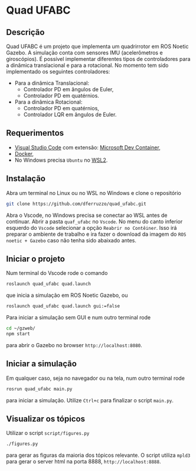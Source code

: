 # Quad UFABC

## Descrição

Quad UFABC é um projeto que implementa um quadrirrotor em ROS Noetic Gazebo. A simulação conta com sensores IMU (acelerômetros e giroscópios). É possível implementar diferentes tipos de controladores para a dinâmica translacional e para a rotacional. No momento tem sido implementado os seguintes controladores:

* Para a dinâmica Translacional:
  * Controlador PD em ângulos de Euler,
  * Controlador PD em quatérnios.   
* Para a dinâmica Rotacional:
  * Controlador PD em quatérnios,
  * Controlador LQR em ângulos de Euler.

## Requerimentos

* [Visual Studio Code](https://code.visualstudio.com/) com extensão: [Microsoft Dev Container](https://marketplace.visualstudio.com/items?itemName=ms-vscode-remote.remote-containers),
* [Docker](https://www.docker.com/),
* No Windows precisa `Ubuntu` no [WSL2](https://learn.microsoft.com/pt-br/windows/wsl/install).

## Instalação

Abra um terminal no Linux ou no WSL no Windows e  clone o repositório

```bash
git clone https://github.com/dferruzzo/quad_ufabc.git
```
Abra o Vscode, no Windows precisa se conectar ao WSL antes de continuar.
Abrir a pasta `quaf_ufabc` no `Vscode`. No menu do canto inferior esquerdo do `Vscode` selecionar a opção `Reabrir no Contêiner`. Isso irá preparar o ambiente de trabalho e ira fazer o download da imagem do `ROS noetic + Gazebo` caso não tenha sido abaixado antes.

## Iniciar o projeto

Num terminal do Vscode rode o comando

```bash
roslaunch quad_ufabc quad.launch
```
que inicia a simulação em ROS Noetic Gazebo, ou
```bash
roslaunch quad_ufabc quad.launch gui:=false
```
Para iniciar a simulação sem GUI e num outro terminal rode

```bash
cd ~/gzweb/
npm start
```
para abrir o Gazebo no browser `http://localhost:8080`.

## Iniciar a simulação

Em qualquer caso, seja no navegador ou na tela, num outro terminal rode
```bash
rosrun quad_ufabc main.py
```
para iniciar a simulação. Utilize `Ctrl+c` para finalizar o script `main.py`.

## Visualizar os tópicos

Utilizar o script `script/figures.py` 
```bash
./figures.py
```
para gerar as figuras da maioria dos tópicos relevante. O script utiliza `mpld3` para gerar o server html na porta 8888, `http://localhost:8888`.

